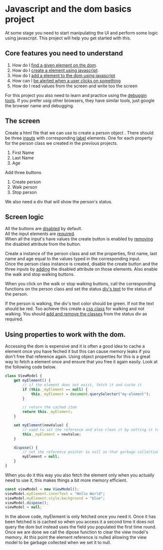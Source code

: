 # Javascript and the dom basics project
At some stage you need to start manipulating the UI and perform some logic using javascript. This project will help you get started with this.

## Core features you need to understand
1. How do I [find a given element on the dom](https://developer.mozilla.org/en-US/docs/Web/API/Document/querySelector).
1. How do I [create a element using javascript](https://developer.mozilla.org/en-US/docs/Web/API/Document/createElement).
1. How do I [add a element to the dom using javascript](https://developer.mozilla.org/en-US/docs/Web/API/Node/appendChild)
1. How can I [be alerted when a user clicks on something](https://developer.mozilla.org/en-US/docs/Web/API/EventTarget/addEventListener)
1. How do I read values from the screen and write too the screen

For this project you also need to learn and practice using the [debuggin tools](https://developers.google.com/web/tools/chrome-devtools/javascript). If you prefer usig other browsers, they have similar tools, just google the browser name and debugging.

## The screen
Create a html file that we can use to create a person object .
There should be three [inputs](https://developer.mozilla.org/en-US/docs/Web/HTML/Element/input) with corresponding [label](https://developer.mozilla.org/en-US/docs/Web/HTML/Element/label) elements.
One for each property for the person class we created in the previous projects.
1. First Name
1. Last Name
1. Age

Add three buttons

1. Create person
1. Walk person
1. Stop person

We also need a div that will show the person's status.

## Screen logic
All the buttons are [disabled](https://www.w3schools.com/tags/att_input_disabled.asp) by default.  
All the input elements are [required](https://www.w3schools.com/tags/att_input_required.asp).  
When all the input's have values the create button is enabled by [removing](https://developer.mozilla.org/en-US/docs/Web/API/Element/removeAttribute) the disabled attribute from the button.

Create a instance of the person class and set the properties, first name, last name and age equal to the values typed in the corresponding input.  
Once the person class instance is created, disable the create button and the three inputs by [adding](https://developer.mozilla.org/en-US/docs/Web/API/Element/setAttribute) the disabled attribute on those elements. Also enable the walk and stop walking buttons.

When you click on the walk or stop walking buttons, call the corresponding functions on the person class and set the status [div's text](https://developer.mozilla.org/en-US/docs/Web/API/HTMLElement/innerText) to the status of the person.

If the person is walking, the div's text color should be green. If not the text should be red. Too achieve this create a [css class](https://developer.mozilla.org/en-US/docs/Web/CSS/Class_selectors) for walking and not walking. You should [add and remove the classes](https://developer.mozilla.org/en-US/docs/Web/API/Element/classList) from the status div as required.

## Using properties to work with the dom.

Accessing the dom is expensive and it is often a good idea to cache a element once you have feched it but this can cause memory leaks if you don't free that reference again.
Using object properties for this is a great way to fetch a element once and ensure that you free it again easily.
Look at the following code below.

```js
class ViewModel {
    get myElement() {
        // if the element does not exist, fetch it and cache it
        if (this._myElement == null) {
            this._myElement = document.querySelector("my-element");
        }

        // return the cached item
        return this._myElement;
    }

    set myElement(newValue) {
        // used to set the reference and also clean it by setting it to null in the dipsose
        this._myElement = newValue;
    }

    dispose() {
        // set the reference pointer to null so that garbage collection can happen
        myElement = null;
    }
}
```

When you do it this way you also fetch the element only when you actually need to use it, this makes things a bit more memory efficient.

```js
const viewModel = new ViewModel();
viewModel.myElement.innerText = "Hello World";
viewModel.myElement.style.background = "blue";
viewModel.dispose();
viewModel = null;
```

In the above code, myElement is only fetched once you need it.
Once it has been fetched is is cached so when you access it a second time it does not query the dom but instead uses the field you populated the first time round.
Once we are done we call the dipose function to clear the view model's memory.
At this point the element reference is nulled allowing the view model to be garbage collected when we set it to null.
